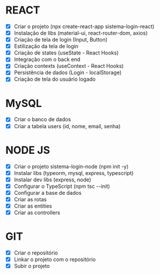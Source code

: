 # REACT

-   [x] Criar o projeto (npx create-react-app sistema-login-react)
-   [x] Instalação de libs (material-ui, react-router-dom, axios)
-   [x] Criação de tela de login (Input, Button)
-   [x] Estilização da tela de login
-   [x] Criação de states (useState - React Hooks)
-   [x] Integração com o back end
-   [x] Criação contexts (useContext - React Hooks)
-   [x] Persistência de dados (Login - localStorage)
-   [x] Criação de tela do usuário logado

# MySQL

-   [x] Criar o banco de dados
-   [x] Criar a tabela users (id, nome, email, senha)

# NODE JS

-   [x] Criar o projeto sistema-login-node (npm init -y)
-   [x] Instalar libs (typeorm, mysql, express, typescript)
-   [x] Instalar dev libs (express, node)
-   [x] Configurar o TypeScript (npm tsc --init)
-   [x] Configurar a base de dados
-   [x] Criar as rotas
-   [x] Criar as entities
-   [x] Criar as controllers

# GIT

-   [x] Criar o repositório
-   [x] Linkar o projeto com o repositório
-   [x] Subir o projeto
